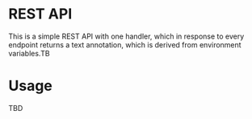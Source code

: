 # REST API

This is a simple REST API with one handler, which in response to every endpoint returns a text annotation, which is derived from environment variables.TB

# Usage

TBD